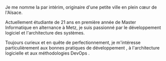 Je me nomme Ia par intérim, originaire d'une petite ville en plein cœur de l'Alsace.

Actuellement étudiante de 21 ans en première année de Master Informatique en alternance à Metz, je suis passionné par le développement logiciel et l'architecture des systèmes.

Toujours curieux et en quête de perfectionnement, je m'intéresse particulièrement aux bonnes pratiques de développement , à l'architecture logicielle et aux méthodologies DevOps .
